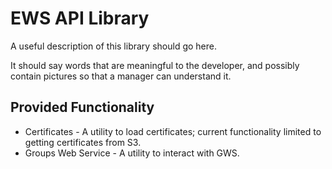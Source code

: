 # EWS API Library

A useful description of this library should go here.

It should say words that are meaningful to the developer, and possibly contain pictures so that a manager can understand it.

## Provided Functionality

- Certificates - A utility to load certificates; current functionality limited to getting certificates from S3.
- Groups Web Service - A utility to interact with GWS.
